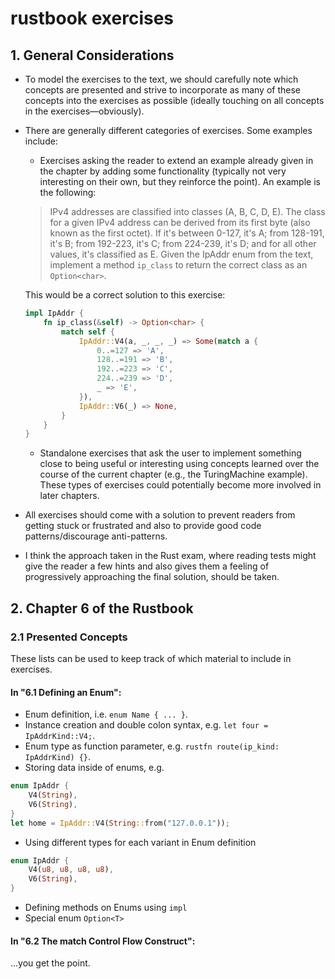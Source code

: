 # rustbook exercises
## 1. General Considerations
- To model the exercises to the text, we should carefully note which concepts are presented and strive to incorporate as many of these concepts into the exercises as possible (ideally touching on all concepts in the exercises—obviously).
- There are generally different categories of exercises. Some examples include:
    - Exercises asking the reader to extend an example already given in the chapter by adding some functionality (typically not very interesting on their own, but they reinforce the point). An example is the following:
    > IPv4 addresses are classified into classes (A, B, C, D, E). The class for a given IPv4 address can be derived from its first byte (also known as the first octet). If it's between 0-127, it's A; from 128-191, it's B; from 192-223, it's C; from 224-239, it's D; and for all other values, it's classified as E. Given the IpAddr enum from the text, implement a method `ip_class` to return the correct class as an `Option<char>`.
    
    This would be a correct solution to this exercise:
    ```rust
    impl IpAddr {
        fn ip_class(&self) -> Option<char> {
            match self {
                IpAddr::V4(a, _, _, _) => Some(match a {
                    0..=127 => 'A',
                    128..=191 => 'B',
                    192..=223 => 'C',
                    224..=239 => 'D',
                    _ => 'E',
                }),
                IpAddr::V6(_) => None,
            }
        }
    }
    ```
    - Standalone exercises that ask the user to implement something close to being useful or interesting using concepts learned over the course of the current chapter (e.g., the TuringMachine example). These types of exercises could potentially become more involved in later chapters.
- All exercises should come with a solution to prevent readers from getting stuck or frustrated and also to provide good code patterns/discourage anti-patterns.
- I think the approach taken in the Rust exam, where reading tests might give the reader a few hints and also gives them a feeling of progressively approaching the final solution, should be taken.

## 2. Chapter 6 of the Rustbook
### 2.1 Presented Concepts
These lists can be used to keep track of which material to include in exercises.
#### In "6.1 Defining an Enum":
- Enum definition, i.e. `enum Name { ... }`.
- Instance creation and double colon syntax, e.g. `let four = IpAddrKind::V4;`.
- Enum type as function parameter, e.g. `rustfn route(ip_kind: IpAddrKind) {}`.
- Storing data inside of enums, e.g. 
```rust
enum IpAddr { 
	V4(String),
	V6(String), 
}
let home = IpAddr::V4(String::from("127.0.0.1"));
```
- Using different types for each variant in Enum definition
```rust
enum IpAddr {
	V4(u8, u8, u8, u8),
	V6(String),
}
```
- Defining methods on Enums using `impl`
- Special enum `Option<T>`
#### In "6.2 The match Control Flow Construct":
...you get the point.